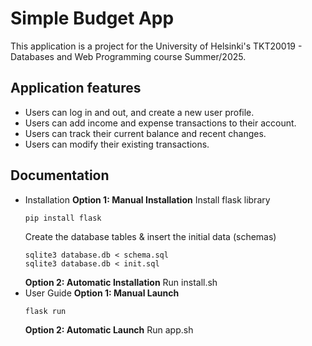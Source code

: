 # Simple Budget App

This application is a project for the University of Helsinki's TKT20019 - Databases and Web Programming course Summer/2025.

## Application features

-   Users can log in and out, and create a new user profile.
-   Users can add income and expense transactions to their account.
-   Users can track their current balance and recent changes.
-   Users can modify their existing transactions.

## Documentation

-   Installation
    **Option 1: Manual Installation**
    Install flask library
    ```
    pip install flask
    ```
    Create the database tables & insert the initial data (schemas)
    ```
    sqlite3 database.db < schema.sql
    sqlite3 database.db < init.sql
    ```
    **Option 2: Automatic Installation**
    Run install.sh
-   User Guide
    **Option 1: Manual Launch**
    ```
    flask run
    ```
    **Option 2: Automatic Launch**
    Run app.sh
